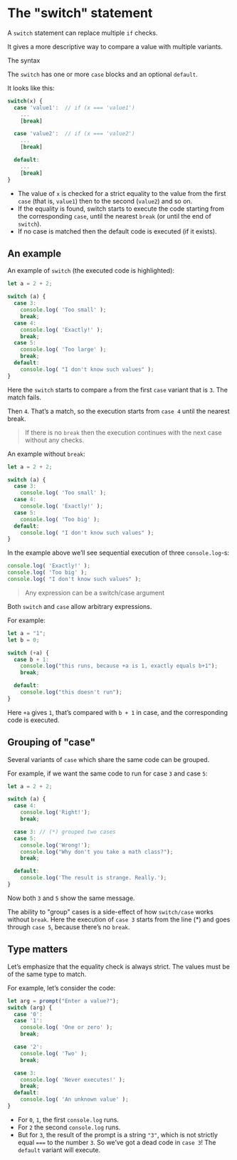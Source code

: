 # The "switch" statement #
A ```switch``` statement can replace multiple ```if``` checks.

It gives a more descriptive way to compare a value with multiple variants.

The syntax

The ```switch``` has one or more ```case``` blocks and an optional ```default```.

It looks like this:
```javascript
switch(x) {
  case 'value1':  // if (x === 'value1')
    ...
    [break]

  case 'value2':  // if (x === 'value2')
    ...
    [break]

  default:
    ...
    [break]
}
```
- The value of ```x``` is checked for a strict equality to the value from the first ```case``` (that is, ```value1```) then to the second (```value2```) and so on.
- If the equality is found, switch starts to execute the code starting from the corresponding ```case```, until the nearest ```break``` (or until the end of ```switch```).
- If no case is matched then the default code is executed (if it exists).

## An example ##
An example of ```switch``` (the executed code is highlighted):

```javascript
let a = 2 + 2;

switch (a) {
  case 3:
    console.log( 'Too small' );
    break;
  case 4:
    console.log( 'Exactly!' );
    break;
  case 5:
    console.log( 'Too large' );
    break;
  default:
    console.log( "I don't know such values" );
}
```
Here the ```switch``` starts to compare ```a``` from the first ```case``` variant that is ```3```. The match fails.

Then ```4```. That’s a match, so the execution starts from ```case 4``` until the nearest break.

> If there is no ```break``` then the execution continues with the next case without any checks.

An example without ```break```:
```javascript
let a = 2 + 2;

switch (a) {
  case 3:
    console.log( 'Too small' );
  case 4:
    console.log( 'Exactly!' );
  case 5:
    console.log( 'Too big' );
  default:
    console.log( "I don't know such values" );
}
```

In the example above we’ll see sequential execution of three ```console.log```-s:
```javascript
console.log( 'Exactly!' );
console.log( 'Too big' );
console.log( "I don't know such values" );
```
> Any expression can be a switch/case argument

Both ```switch``` and ```case``` allow arbitrary expressions.

For example:
```javascript
let a = "1";
let b = 0;

switch (+a) {
  case b + 1:
    console.log("this runs, because +a is 1, exactly equals b+1");
    break;

  default:
    console.log("this doesn't run");
}
```
Here ```+a``` gives ```1```, that’s compared with ```b + 1``` in case, and the corresponding code is executed.

## Grouping of "case" ##
Several variants of ```case``` which share the same code can be grouped.

For example, if we want the same code to run for case ```3``` and case ```5```:

```javascript
let a = 2 + 2;

switch (a) {
  case 4:
    console.log('Right!');
    break;

  case 3: // (*) grouped two cases
  case 5:
    console.log('Wrong!');
    console.log("Why don't you take a math class?");
    break;

  default:
    console.log('The result is strange. Really.');
}
```
Now both ```3``` and ```5``` show the same message.

The ability to "group" cases is a side-effect of how ```switch/case``` works without ```break```. Here the execution of ```case 3``` starts from the line (*) and goes through ```case 5```, because there’s no ```break```.

## Type matters ##
Let’s emphasize that the equality check is always strict. The values must be of the same type to match.

For example, let’s consider the code:

```javascript
let arg = prompt("Enter a value?");
switch (arg) {
  case '0':
  case '1':
    console.log( 'One or zero' );
    break;

  case '2':
    console.log( 'Two' );
    break;

  case 3:
    console.log( 'Never executes!' );
    break;
  default:
    console.log( 'An unknown value' );
}
```
- For ```0```, ```1```, the first ```console.log``` runs.
- For ```2``` the second ```console.log```  runs.
- But for ```3```, the result of the prompt is a string ```"3"```, which is not strictly equal ```===``` to the number ```3```. So we’ve got a dead code in ```case 3```! The ```default``` variant will execute.





